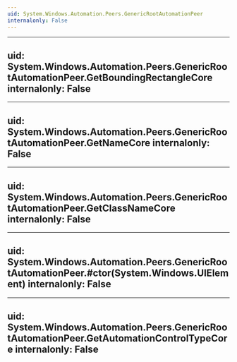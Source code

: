 ```yaml
---
uid: System.Windows.Automation.Peers.GenericRootAutomationPeer
internalonly: False
---
```


---
uid: System.Windows.Automation.Peers.GenericRootAutomationPeer.GetBoundingRectangleCore
internalonly: False
---

---
uid: System.Windows.Automation.Peers.GenericRootAutomationPeer.GetNameCore
internalonly: False
---

---
uid: System.Windows.Automation.Peers.GenericRootAutomationPeer.GetClassNameCore
internalonly: False
---

---
uid: System.Windows.Automation.Peers.GenericRootAutomationPeer.#ctor(System.Windows.UIElement)
internalonly: False
---

---
uid: System.Windows.Automation.Peers.GenericRootAutomationPeer.GetAutomationControlTypeCore
internalonly: False
---
